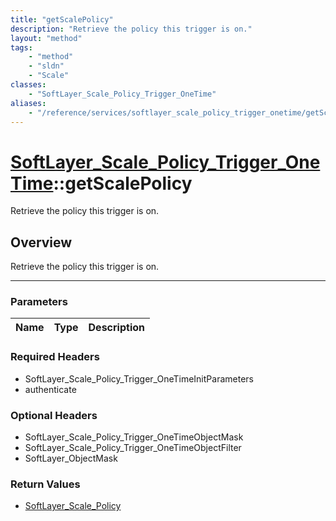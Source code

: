 ```yaml
---
title: "getScalePolicy"
description: "Retrieve the policy this trigger is on."
layout: "method"
tags:
    - "method"
    - "sldn"
    - "Scale"
classes:
    - "SoftLayer_Scale_Policy_Trigger_OneTime"
aliases:
    - "/reference/services/softlayer_scale_policy_trigger_onetime/getScalePolicy"
---
```

# [SoftLayer_Scale_Policy_Trigger_OneTime](/reference/services/SoftLayer_Scale_Policy_Trigger_OneTime)::getScalePolicy


Retrieve the policy this trigger is on.


## Overview 
Retrieve the policy this trigger is on.

-----

### Parameters 
|Name | Type | Description |
| --- | --- | --- |


### Required Headers
* SoftLayer_Scale_Policy_Trigger_OneTimeInitParameters
* authenticate


### Optional Headers
* SoftLayer_Scale_Policy_Trigger_OneTimeObjectMask
* SoftLayer_Scale_Policy_Trigger_OneTimeObjectFilter
* SoftLayer_ObjectMask

### Return Values
* <a href='/reference/datatypes/SoftLayer_Scale_Policy'>SoftLayer_Scale_Policy </a>




